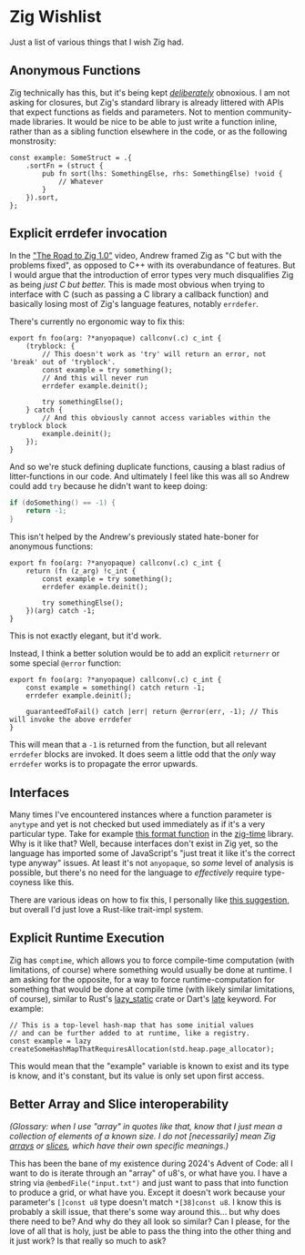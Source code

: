 
# Zig Wishlist
Just a list of various things that I wish Zig had.

## Anonymous Functions
Zig technically has this, but it's being kept *[deliberately](https://github.com/ziglang/zig/issues/1717#issuecomment-1627790251)* obnoxious. I am not asking for closures, but Zig's standard library is already littered with APIs that expect functions as fields and parameters. Not to mention community-made libraries. It would be nice to be able to just write a function inline, rather than as a sibling function elsewhere in the code, or as the following monstrosity:
```zig
const example: SomeStruct = .{
	.sortFn = (struct {
		pub fn sort(lhs: SomethingElse, rhs: SomethingElse) !void {
			// Whatever
		}
	}).sort,
};
```

## Explicit errdefer invocation
In the ["The Road to Zig 1.0"](https://www.youtube.com/watch?v=Gv2I7qTux7g) video, Andrew framed Zig as "C but with the problems fixed", as opposed to C++ with its overabundance of features. But I would argue that the introduction of error types very much disqualifies Zig as being *just C but better.* This is made most obvious when trying to interface with C (such as passing a C library a callback function) and basically losing most of Zig's language features, notably `errdefer`.

There's currently no ergonomic way to fix this:
```zig
export fn foo(arg: ?*anyopaque) callconv(.c) c_int {
    (tryblock: {
	    // This doesn't work as 'try' will return an error, not 'break' out of 'tryblock'.
	    const example = try something();
	    // And this will never run
	    errdefer example.deinit();
	    
	    try somethingElse();
    } catch {
        // And this obviously cannot access variables within the tryblock block
	    example.deinit();
    });
}
```

And so we're stuck defining duplicate functions, causing a blast radius of litter-functions in our code. And ultimately I feel like this was all so Andrew could add `try` because he didn't want to keep doing:
```c
if (doSomething() == -1) {
    return -1;
}
```

This isn't helped by the Andrew's previously stated hate-boner for anonymous functions:
```zig
export fn foo(arg: ?*anyopaque) callconv(.c) c_int {
    return (fn (z_arg) !c_int {
	    const example = try something();
	    errdefer example.deinit();
	    
	    try somethingElse();
    })(arg) catch -1;
}
```
This is not exactly elegant, but it'd work.

Instead, I think a better solution would be to add an explicit `returnerr` or some special `@error` function:
```zig
export fn foo(arg: ?*anyopaque) callconv(.c) c_int {
    const example = something() catch return -1;
    errdefer example.deinit();
    
    guaranteedToFail() catch |err| return @error(err, -1); // This will invoke the above errdefer
}
```

This will mean that a `-1` is returned from the function, but all relevant `errdefer` blocks are invoked. It does seem a little odd that the *only* way `errdefer` works is to propagate the error upwards.

## Interfaces
Many times I've encountered instances where a function parameter is `anytype` and yet is not checked but used immediately as if it's a very particular type. Take for example [this format function](https://github.com/nektro/zig-time/blob/e946a144423cdb5dac3d46d6856c6e6da73e9305/time.zig#L218) in the [zig-time](https://github.com/nektro/zig-time) library. Why is it like that? Well, because interfaces don't exist in Zig yet, so the language has imported some of JavaScript's "just treat it like it's the correct type anyway" issues. At least it's not `anyopaque`, so *some* level of analysis is possible, but there's no need for the language to *effectively* require type-coyness like this.

There are various ideas on how to fix this, I personally like [this suggestion](https://github.com/ziglang/zig/issues/17198#issuecomment-2533468501), but overall I'd just love a Rust-like trait-impl system.

## Explicit Runtime Execution
Zig has `comptime`, which allows you to force compile-time computation (with limitations, of course) where something would usually be done at runtime. I am asking for the opposite, for a way to force runtime-computation for something that would be done at compile time (with likely similar limitations, of course), similar to Rust's [lazy_static](https://docs.rs/lazy_static/latest/lazy_static/) crate or Dart's [late](https://dart.dev/language/variables#late-variables) keyword. For example:
```zig
// This is a top-level hash-map that has some initial values
// and can be further added to at runtime, like a registry.
const example = lazy createSomeHashMapThatRequiresAllocation(std.heap.page_allocator);
```
This would mean that the "example" variable is known to exist and its type is know, and it's constant, but its value is only set upon first access.

## Better Array and Slice interoperability
*(Glossary: when I use "array" in quotes like that, know that I just mean a collection of elements of a known size. I do not [necessarily] mean Zig [arrays](https://ziglang.org/documentation/0.13.0/#Arrays) or [slices](https://ziglang.org/documentation/0.13.0/#Slices), which have their own specific meanings.)*

This has been the bane of my existence during 2024's Advent of Code: all I want to do is iterate through an "array" of u8's, or what have you. I have a string via `@embedFile("input.txt")` and just want to pass that into function to produce a grid, or what have you. Except it doesn't work because your parameter's `[]const u8` type doesn't match `*[38]const u8`. I know this is probably a skill issue, that there's some way around this... but why does there need to be? And why do they all look so similar? Can I please, for the love of all that is holy, just be able to pass the thing into the other thing and it just work? Is that really so much to ask?
